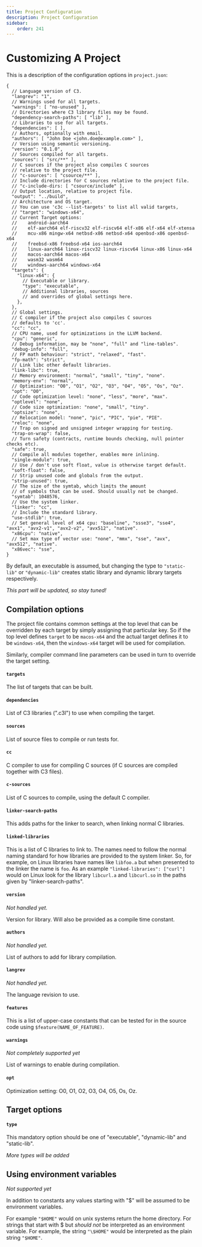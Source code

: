 ```yaml
---
title: Project Configuration
description: Project Configuration
sidebar:
    order: 241
---
```

# Customizing A Project

This is a description of the configuration options in `project.json`:


```json5
{
  // Language version of C3.
  "langrev": "1",
  // Warnings used for all targets.
  "warnings": [ "no-unused" ],
  // Directories where C3 library files may be found.
  "dependency-search-paths": [ "lib" ],
  // Libraries to use for all targets.
  "dependencies": [ ],
  // Authors, optionally with email.
  "authors": [ "John Doe <john.doe@example.com>" ],
  // Version using semantic versioning.
  "version": "0.1.0",
  // Sources compiled for all targets.
  "sources": [ "src/**" ],
  // C sources if the project also compiles C sources
  // relative to the project file.
  // "c-sources": [ "csource/**" ],
  // Include directories for C sources relative to the project file.
  // "c-include-dirs: [ "csource/include" ],
  // Output location, relative to project file.
  "output": "../build",
  // Architecture and OS target.
  // You can use 'c3c --list-targets' to list all valid targets,
  // "target": "windows-x64",
  // Current Target options:
  //    android-aarch64 
  //    elf-aarch64 elf-riscv32 elf-riscv64 elf-x86 elf-x64 elf-xtensa
  //    mcu-x86 mingw-x64 netbsd-x86 netbsd-x64 openbsd-x86 openbsd-x64
  //    freebsd-x86 freebsd-x64 ios-aarch64 
  //    linux-aarch64 linux-riscv32 linux-riscv64 linux-x86 linux-x64 
  //    macos-aarch64 macos-x64 
  //    wasm32 wasm64 
  //    windows-aarch64 windows-x64 
  "targets": {
    "linux-x64": {
      // Executable or library.
      "type": "executable",
      // Additional libraries, sources
      // and overrides of global settings here.
    },
  },
  // Global settings.
  // C compiler if the project also compiles C sources
  // defaults to 'cc'.
  "cc": "cc",
  // CPU name, used for optimizations in the LLVM backend.
  "cpu": "generic",
  // Debug information, may be "none", "full" and "line-tables".
  "debug-info": "full",
  // FP math behaviour: "strict", "relaxed", "fast".
  "fp-math": "strict",
  // Link libc other default libraries.
  "link-libc": true,
  // Memory environment: "normal", "small", "tiny", "none".
  "memory-env": "normal",
  // Optimization: "O0", "O1", "O2", "O3", "O4", "O5", "Os", "Oz".
  "opt": "O0",
  // Code optimization level: "none", "less", "more", "max".
  "optlevel": "none",
  // Code size optimization: "none", "small", "tiny".
  "optsize": "none",
  // Relocation model: "none", "pic", "PIC", "pie", "PIE".
  "reloc": "none",
  // Trap on signed and unsigned integer wrapping for testing.
  "trap-on-wrap": false,
  // Turn safety (contracts, runtime bounds checking, null pointer checks etc).
  "safe": true,
  // Compile all modules together, enables more inlining.
  "single-module": true,
  // Use / don't use soft float, value is otherwise target default.
  "soft-float": false,
  // Strip unused code and globals from the output.
  "strip-unused": true,
  // The size of the symtab, which limits the amount
  // of symbols that can be used. Should usually not be changed.
  "symtab": 1048576,
  // Use the system linker.
  "linker": "cc",
  // Include the standard library.
  "use-stdlib": true,
  // Set general level of x64 cpu: "baseline", "ssse3", "sse4", "avx1", "avx2-v1", "avx2-v2", "avx512", "native".
  "x86cpu": "native",
  // Set max type of vector use: "none", "mmx", "sse", "avx", "avx512", "native".
  "x86vec": "sse",
}
```
        

By default, an executable is assumed, but changing the type to `"static-lib"` or `"dynamic-lib"` 
creates static library and dynamic library targets respectively.

*This part will be updated, so stay tuned!* 

## Compilation options

The project file contains common settings at the top level that can be overridden by each
target by simply assigning that particular key. So if the top level defines `target` to be `macos-x64` and the actual target defines it to be `windows-x64`, then the `windows-x64` target will be used for compilation.

Similarly, compiler command line parameters can be used in turn to override the target setting.

#### `targets`

The list of targets that can be built.

#### `dependencies`

List of C3 libraries (".c3l") to use when compiling the target.

#### `sources`

List of source files to compile or run tests for.

#### `cc`

C compiler to use for compiling C sources (if C sources are compiled together with C3 files).

#### `c-sources`

List of C sources to compile, using the default C compiler.

#### `linker-search-paths`

This adds paths for the linker to search, when linking normal C libraries.

#### `linked-libraries`

This is a list of C libraries to link to. The names need to follow the normal
naming standard for how libraries are provided to the system linker. 
So, for example, on Linux libraries have names like `libfoo.a` but when
presented to the linker the name is `foo`. As an example `"linked-libraries": ["curl"]`
would on Linux look for the library `libcurl.a` and `libcurl.so` in the 
paths given by "linker-search-paths".

#### `version`

*Not handled yet.*

Version for library. Will also be provided as a compile time constant.

#### `authors`

*Not handled yet.*

List of authors to add for library compilation.

#### `langrev`

*Not handled yet.*

The language revision to use. 

#### `features`

This is a list of upper-case constants that can be tested for
in the source code using `$feature(NAME_OF_FEATURE)`.

#### `warnings`

*Not completely supported yet*

List of warnings to enable during compilation.

#### `opt`

Optimization setting: O0, O1, O2, O3, O4, O5, Os, Oz.

## Target options

#### `type`

This mandatory option should be one of "executable", "dynamic-lib" and "static-lib".

*More types will be added*

## Using environment variables

*Not supported yet*

In addition to constants any values starting with "$" will be assumed to be environment variables.

For example `"$HOME"` would on unix systems return the home directory. For strings that start with $ but *should not* be interpreted as an environment variable. For example, the string `"\$HOME"` would be interpreted as the plain string `"$HOME"`.
